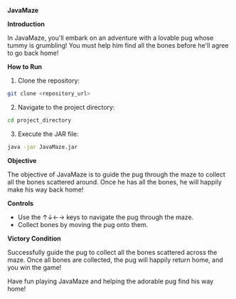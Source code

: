 **JavaMaze**

**Introduction**

In JavaMaze, you'll embark on an adventure with a lovable pug whose tummy is grumbling! You must help him find all the bones before he'll agree to go back home!

**How to Run**

1. Clone the repository:
```bash
git clone <repository_url>
```

2. Navigate to the project directory:
```bash
cd project_directory
```

3. Execute the JAR file:
```bash
java -jar JavaMaze.jar
```

**Objective**

The objective of JavaMaze is to guide the pug through the maze to collect all the bones scattered around. Once he has all the bones, he will happily make his way back home!

**Controls**

- Use the ↑↓←→ keys to navigate the pug through the maze.
- Collect bones by moving the pug onto them.

**Victory Condition**

Successfully guide the pug to collect all the bones scattered across the maze. Once all bones are collected, the pug will happily return home, and you win the game!

Have fun playing JavaMaze and helping the adorable pug find his way home!
